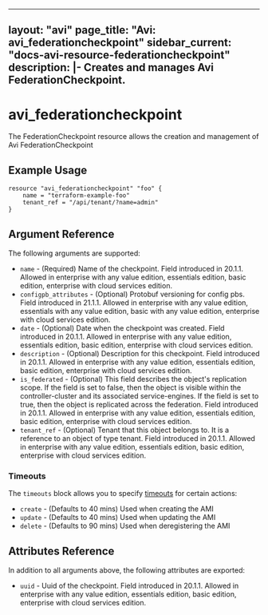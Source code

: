 <!--
    Copyright 2021 VMware, Inc.
    SPDX-License-Identifier: Mozilla Public License 2.0
-->
---
layout: "avi"
page_title: "Avi: avi_federationcheckpoint"
sidebar_current: "docs-avi-resource-federationcheckpoint"
description: |-
  Creates and manages Avi FederationCheckpoint.
---

# avi_federationcheckpoint

The FederationCheckpoint resource allows the creation and management of Avi FederationCheckpoint

## Example Usage

```hcl
resource "avi_federationcheckpoint" "foo" {
    name = "terraform-example-foo"
    tenant_ref = "/api/tenant/?name=admin"
}
```

## Argument Reference

The following arguments are supported:

* `name` - (Required) Name of the checkpoint. Field introduced in 20.1.1. Allowed in enterprise with any value edition, essentials edition, basic edition, enterprise with cloud services edition.
* `configpb_attributes` - (Optional) Protobuf versioning for config pbs. Field introduced in 21.1.1. Allowed in enterprise with any value edition, essentials with any value edition, basic with any value edition, enterprise with cloud services edition.
* `date` - (Optional) Date when the checkpoint was created. Field introduced in 20.1.1. Allowed in enterprise with any value edition, essentials edition, basic edition, enterprise with cloud services edition.
* `description` - (Optional) Description for this checkpoint. Field introduced in 20.1.1. Allowed in enterprise with any value edition, essentials edition, basic edition, enterprise with cloud services edition.
* `is_federated` - (Optional) This field describes the object's replication scope. If the field is set to false, then the object is visible within the controller-cluster and its associated service-engines. If the field is set to true, then the object is replicated across the federation. Field introduced in 20.1.1. Allowed in enterprise with any value edition, essentials edition, basic edition, enterprise with cloud services edition.
* `tenant_ref` - (Optional) Tenant that this object belongs to. It is a reference to an object of type tenant. Field introduced in 20.1.1. Allowed in enterprise with any value edition, essentials edition, basic edition, enterprise with cloud services edition.


### Timeouts

The `timeouts` block allows you to specify [timeouts](https://www.terraform.io/docs/configuration/resources.html#timeouts) for certain actions:

* `create` - (Defaults to 40 mins) Used when creating the AMI
* `update` - (Defaults to 40 mins) Used when updating the AMI
* `delete` - (Defaults to 90 mins) Used when deregistering the AMI

## Attributes Reference

In addition to all arguments above, the following attributes are exported:

* `uuid` -  Uuid of the checkpoint. Field introduced in 20.1.1. Allowed in enterprise with any value edition, essentials edition, basic edition, enterprise with cloud services edition.

